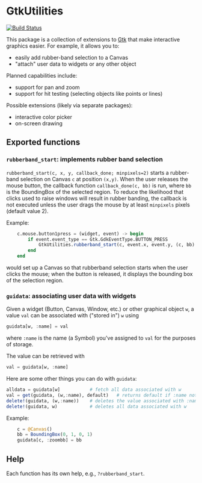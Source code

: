 # GtkUtilities

[![Build Status](https://travis-ci.org/timholy/GtkUtilities.jl.svg?branch=master)](https://travis-ci.org/timholy/GtkUtilities.jl)

This package is a collection of extensions to
[Gtk](https://github.com/JuliaLang/Gtk.jl) that make interactive
graphics easier.  For example, it allows you to:
- easily add rubber-band selection to a Canvas
- "attach" user data to widgets or any other object

Planned capabilities include:
- support for pan and zoom
- support for hit testing (selecting objects like points or lines)

Possible extensions (likely via separate packages):
- interactive color picker
- on-screen drawing

## Exported functions

### `rubberband_start`: implements rubber band selection

`rubberband_start(c, x, y, callback_done; minpixels=2)` starts a rubber-band
selection on Canvas `c` at position `(x,y)`.  When the user releases
the mouse button, the callback function `callback_done(c, bb)` is run,
where `bb` is the BoundingBox of the selected region.  To reduce the
likelihood that clicks used to raise windows will result in
rubber banding, the callback is not executed unless the user drags
the mouse by at least `minpixels` pixels (default value 2).

Example:
```jl
    c.mouse.button1press = (widget, event) -> begin
        if event.event_type == Gtk.GdkEventType.BUTTON_PRESS
            GtkUtilities.rubberband_start(c, event.x, event.y, (c, bb) -> @show bb)
        end
    end
```
would set up a Canvas so that rubberband selection starts when the
user clicks the mouse; when the button is released, it displays the
bounding box of the selection region.

### `guidata`: associating user data with widgets

Given a widget (Button, Canvas, Window, etc.) or other graphical object
`w`, a value `val` can be associated with ("stored in") `w` using
```jl
guidata[w, :name] = val
```
where `:name` is the name (a Symbol) you've assigned to `val` for the
purposes of storage.

The value can be retrieved with
```jl
val = guidata[w, :name]
```
Here are some other things you can do with `guidata`:
```jl
alldata = guidata[w]           # fetch all data associated with w
val = get(guidata, (w,:name), default)   # returns default if :name not defined
delete!(guidata, (w,:name))    # deletes the value associated with :name
delete!(guidata, w)            # deletes all data associated with w
```

Example:
```jl
    c = @Canvas()
    bb = BoundingBox(0, 1, 0, 1)
    guidata[c, :zoombb] = bb
```

## Help

Each function has its own help, e.g., `?rubberband_start`.
